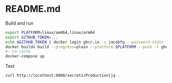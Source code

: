 # README.md

Build and run

```bash
export PLATFORM=linux/amd64,linux/arm64
export GITHUB_TOKEN=...
echo $GITHUB_TOKEN | docker login ghcr.io -u jacobfg --password-stdin
docker buildx build --progress=plain --platform $PLATFORM --push -t ghcr.io/jacobfg/list-aws-params:latest .
#--no-cache
docker-compose up
```

Test

```bash
curl http://localhost:8000/secrets/Production|jq .
```

